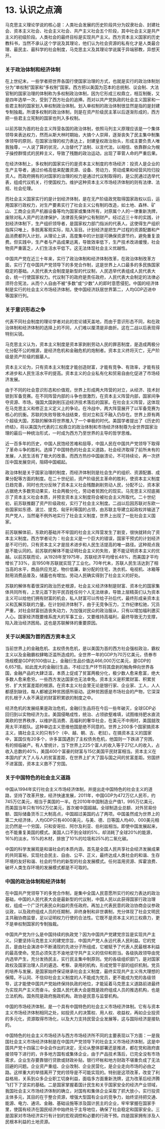 # 13. 认识之点滴

马克思主义理论学说的核心是：人类社会发展的历史阶段共分为奴隶社会、封建社会、资本主义社会、社会主义社会、共产主义社会五个阶段，其中社会主义是共产主义的初级阶段。人类社会的最终目标是实现共产主义。西方资本主义国家的历史教科书，当然不承认这个学说及其理论，他们认为社会资源的私有化才是人类最合理、最民主、最科学的社会制度，马克思主义及其理论学说属于异端邪教，异想天开。

### 关于政治体制和经济体制

在上世纪末，一些学者把世界各国行使国家治理的方式，也就是实行的政治体制划分为“单权制”国家和“多权制”国家。西方把以美国为范本的总统制、议会制、大法官制的国家治理的体制称为多权制政治体制，因为它形成三权鼎立，相互制衡，又是四年选举一次，受到了西方社会的追捧。而对以共产党执政的社会主义国家和一些君主制的国家划入单权制政治体制。划入单权制的政治体制很显然是指的是封建专制独裁。所谓多权制的政治体制，则是在资产阶级民主革以后逐渐形成的，西方把一些君主立宪制的国家也列入多权制。

以前苏联为首的社会主义阵营各国的政治体制，依照马列主义原理应该是一个集体领导来表达权力，然而从斯大林时期始，大搞个人崇拜，逐渐丧失了民主集中制集体领导的原则，在国家治理的权力表达上，封建皇权政治抬头，形成主要负责人唯我独尊，一人说了算的状况，人治替代了法制、以言代法，以相信、依靠群众为幌子操控群情式的民粹主义，导致了残酷的政治运动，出现了草菅人命的严重后果。

在经济体制上，多权制的国家实行的是资本主义制度的市场经济：投资人是企业的生产主导者，通过价格高低来配置资源、设备、劳动力，劳动成果和经营风险归投资人。而政府拥有的对国家的治理的权力是通过代议制取得的，是公民通过选举代表，组成代议机关，行使国权力。维护这种资本主义市场经济体制的则有法律、法规、社会伦理。

而社会主义国家实行的是计划经济体制，是在无产阶级政党取得国家政权以后，运用国家行政权力，对生产要素实行了社会主义公有制的改造，如土地、森林、矿山、工商企业资产机器设备等均为国家或集体所有，对原属个人的一律重新洗牌，废除对私人资产的法律保护，法律首先保护公有制财产。经过近三十年的实践，计划经济体制下，生产组织领导者，是国家权力部门指派的代表人。这使得生产组织指挥只唯上，多脱离客观实际，陷入盲目。计划经济是把生产过程的资源配置和产品消费都列入计划，从理论上讲，高度集中的计划是可确保资源节约，避免重复浪费。但实践中，生产者与产品成果远离，导致效率低下，生产技术改进缓慢，社会物资严重匮乏，人们生活水平低下。这无法体现社会主义优越性。

中国共产党在近三十年来，实行了政治体制和经济体制改革，在政治体制改革方面，实行了在中国共产党领导下的多党合作制，这是世界上人口最多的多民族国家稳定的基础。人民代表大会制度是新型的代议制，人民选举代表组成人民代表大会，统一行使国家权力。代议制下的政府是责任政府，人民代表大会制定的法律必须符合宪法，从而个人自由不被“多数”或“少数”人的即时意愿侵犯。中国的经济体制是实行的社会主义市场经济体制，使中国经济跃居世界第二，人均GDP迈进中等国家行列。

### 关于意识形态之争

代表不同社会制度的理论学者对此的宏论铺天盖地，而由于意识形态不同，和在政治体制和经济体制的选择上的不同，人们难以厘清是非曲折。这在二战以后表现得特别尖锐。

马克思主义认为，资本主义制度是资本家剥削劳动人民的罪恶制度，是造成两极分化分配不公的根源，是经济危机和金融危机的炮制者。资本主义终将灭亡，无产阶级是资产阶级的掘墓人。

资本主义论为，只有资本主义制度才能创造财富，才能有竞争、有效率，才能有技术进步和人民生活水平的提高。资本主义的企业私有化和贸易自由化促进了市场经济发展。

由于不同的社会意识形态和价值观，世界上形成两大阵营的对立，从经济、技术封锁到军备竞赛。在不同阵营内部的斗争也很激烈，在资本主义阵营内部，国家间争夺资源、市场，强国大国剥削压迫经济技术落后的国家。在社会主义阵营，这体现在马克思主义和修正主义定义上的争论。在冷战中，两大阵营展开了以军备竞赛为核心的抗衡。苏联的失败导致冷战结束，但对立和互不融入仍存在。世界上原有两个超级大国，苏联的解体将世界推入了一个单极的时代。美国学者提出了《历史的终结》，将以美国为代表的三权鼎立的政治体制和市场经济体制尊为全世界国家治理的最后一种统治形式，一时成为西方乃至世界的主导的哲学思维。

近一百多年的历史，中国人民饱经苦难和屈辱，中国人民在中国共产党领导下取得了革命斗争的胜利。选择了中国特色的社会主义道路，社会经济取得了前所未有的发展，人民生活有了极大的改善。而西方热炒中国崩溃论，不可持续论，再一次挤压中国发展空间，阻碍中国崛起。

政治体制是关于国家治理的制度，而经济体制则是社会生产的组织、资源配置、成果分配等方面的制度。在二十世纪前，资产阶级民主革命的胜利，使资本主义制度日趋完善，同时也充分反映了资本主义社会残酷剥削劳动人民，分配不公，资本家占据绝大多数劳动果实，社会两极分化，劳动者贫困化的现实。马克思主义彻底揭示了资本主义社会本质，并预言资本主义制度将会被社会主义所取代。二十世纪初，前苏联推翻了资产阶级政权，实行了社会主义制度。二战以后因苏联对东欧一些国家如东德、波兰、提克、匈牙利等国的占领，由苏联主导建立起政权并输送了共产党人，当然毫不例外地实行了社会主义制度，世界上出现了一批社会主义国家。

前苏联解体前，东欧的基础并不牢固的社会主义阵营发生了剧变，很快就转向了资本主义制度。西方学者论为：社会主义是一个巨大的错误，国家干预式的计划经济是不可行的，只有资本主义才是技术进步和人民生活提高的唯一路径。这种观点我是不能认同的。前苏联的解体不能证明社会主义的失败，更不能证明资本主义的优越。以前苏联而论，从1928年至1975年，苏联经济平均增长48%，而美国才平均增长了33%，且1950年苏联就实现了工业化。70年代未，苏联人民生活达到了相当高的水平，商品供应充足，物价低廉，新分配的住宅，洗衣机、电视机、冰箱等耐用消费品普及，储蓄也有增加。劳动人民确实得到了社会主义的好处。

苏联的解体有着很深的政治历史根源，社会主义经济体制是财富、资本化的国家集体共同所有，上至元首下到平民百姓任何个人无法继承，导致上层精英们认为资本主义可以给他们拥有财富的机会，私人财富可以传给子孙后代，最终形成亲资本主义和瓦解苏联的力量。在计划经济体制下，由于无竞争压力，工作纪律松驰，冗员严重，对社会财富创造丧失动力，为加强对民众的政治服从，只有以增加福利邀买人心。国家经济既要维系庞大的军事工业，又要维持高福利，最终导致无力支撑，陷入政治经济困局。这也是苏联解体的重要原因。

### 关于以美国为首的西方资本主义

当前世界上的金融危机、主权债务危机，是以美国为首的西方社会强权政治，霸权主义以及金融霸权肆略泛滥所造成的。全世界一年的GDP为70万亿美元，债券市场规模是GDP的100倍以上，金融衍生品价值达466,000万亿美元，是GDP的6,657倍。如此庞大的金融衍生品，不经过生产环节将其盘剥的触角伸向世界各国，金融产品的大肆泛滥，本质上促成了贫富两极分化，极少数人愈来愈富，绝大多数人愈来愈穷。一些西方发达国家也无法幸免。资本主义是积累财富、积累贫穷、扩大贫富差距的根源。在资本主义社会里无论是银行家、企业家、工人，人人都感到缺钱，每人都被这种贫困感所驱动。这种贫困感是市场社会的产物，它深深的扎根于人永不满足的财富积累欲的制度之中。

经济危机的发展结果是政治危机，金融衍生品将在今后一些年破灭，全球GDP必回归到以实物经济为主。美国侵略成性，统治、占领欲壑难填，试图维持肥水直流美欧的世界秩序，以维护高消费、高福利的奢华社会，在美元不中用时，美国就改用太平洋舰队。这种单边主义思维他国是绝不同意的。世界上200多个国家搞资本主义，搞社会主义的只有5个（中、越、朝、古、老挝）。在搞资本主义的国家中，富国仅有20多个，许多富国遇到了主权债务危机，他国则一下跌进了穷困，有的频临破产。有人曾统计，当下世界上225个富人的收入等于27亿人的收入，占收入总数的40%，美国400个富豪的财富与15亿美国平民财富相当。资本主义在本国内扩大了人与人的贫富差距，在世界上扩大了国与国之间的贫富差距。穷国挤不进富国，资本主义救不了穷国。

### 关于中国特色的社会主义道路

中国从1994年实行社会主义市场经济体制，并提出走中国特色的社会主义的道路，坚持了改革开放，经济快速发展，2011年，中国GDP为472万亿人民帀，约745万亿美元，相当于美国的一半。在2010年中国制造业产值1，995万亿美元，而美国当年只有1952万亿美元，首次被中国超越。全球制造业总额、对外贸易份额、国际储备货币三大制高点，中国超过美国的占了两项。中国虽然成为世界上的第二大经济体，人均GDP只有4000美元，与美、德、日等国人均40，000美元相比仍然是一个穷国，只和安哥拉、阿尔及利亚、伯利兹相当。即使中国发展起来，也不能重复美国的模式。美国人口不到全球的5%，却消耗了全球20%的能源，16%的淡水，15%的木材，排放了10%的垃圾和25%的二氧化碳。

中国的科学发展观是和谐社会的本质内涵，首先是全国人民共享社会经济发展成果的共同富裕，实现社会民主、自由、公平、正义，最终达成人类社会的和谐、生存环境的友好和谐、社会的节约的新型的社会发展模式。任何滥用资源、挥霍浪费、破坏人类生存环境的发展模式都是不可取的。

### 中国的政治体制和经济体制

在中国共产党领导下的多党合作制，是集中全国人民意愿所实行的权力表达的政治基础，中国的人民代表大会是最新型的代议制，中国人民以此获得国家行政治理权，组成一个广泛代表民众利益的责任政府。再加上代表民意的政治协商会议参政议政，以及政府组成人员的任期制，非终身制和非世袭制，充分体现了社会文明民主共融协商监督，足以证明权力行使的合法性。它既不是资本主义的三权鼎力，更不是单权制国家的专制独裁。

中国共产党为什么是中国持续的执政党？因为中国共产党建党宗旨是实现共产主义。只要坚持马克思主义的建党宗旨，中国共产党人永远代表人民利益。它的党员，是由社会演进中不断涌现的先进分子所组成，它被赋予了代表人民最根本利益的最高使命。党员必须矢志不渝地坚守共产主义的信仰和担当。各级执政领导由党内选举产生，充分发扬民主，实行民主集中制原则。党的各级组织部门，是对国家政权及国家治理人员的遴选、考察、录用的机构，形成党管干部的组织机制。党员的培养与发展，是国家始终保证继承社会主义制度，最终实现共产主义伟大理想的保障。不认同、不信仰社会主义制度的人不能成为党员，更不能成为党的各级领导，这才能使中国共产党始终保持执政的地位，才能延着马克思主义道路前进最终为实现共产主义而奋斗。全国人民代表大会是既是政府组成人员的推选机构，也是立法机构。国务院是政府施政机构。政协是民意与监督机构。

中国的市场经济体制，是一个具有中国特色的社会主义市场经济体制。它有与资本主义市场经济体制相同之处，如投资人的决策权、用人权、收益权，再如企业投资的多元化，资源取得市场化，以及大力支持民营企业发展等，这与国际经济是接轨的。

中国特色的社会主义市场经济与西方市场经济所不同的主要表现以下方面：一是我国社会主义市场经济体制是在中国共产党领导下的社会主义市场经济体制，这是中国共产党十四届三中全会作出的决定，无论从整体部署还是推进，都在党和政府直接领导下进行的，许多地方国有或集体企业，由于产品技术落后，已完全没有市场需求，企业生存要靠银行贷款或财政补贴，银行坏帐和地方财政不堪重负成了无法回避的问题。企业资产重组、企业改制、企业民营化，是企业走向市场的必由之路。这样重大的举措离开了党的领导是不可能实现的。特别是这项改革，改变了利益格局，关系到众多企业职工切身利益，面临多方面重新洗牌，这为改革后经济腾飞打下了坚实的基础。二是国家掌握着国计民生和关乎国家安全的经济产业领域，我国社会主义市场经济体制的确立，对国有和集体企业采取了抓大放小，实行投资主体多元，其目的在于整合资源，增强大型国有企业的竞争力，始终坚持把交通、能源、电力、通讯、金融、基础设施等涉及国计民主的企业，牢牢掌握在国家手里，使国有经济在国民经济中始终处于主导地位，确保了社会稳定和国家安全。三是国家对市场经济实行有计划的宏观调控和必要的行政干预。四是国家拥有涉及人民根本利益的土地资源。
